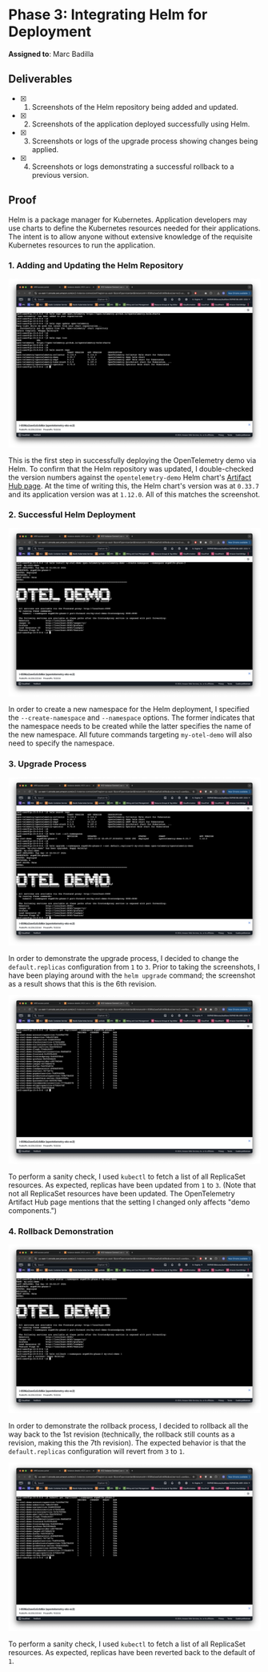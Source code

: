 # Phase 3: Integrating Helm for Deployment

**Assigned to**: Marc Badilla

## Deliverables

- [x] 1. Screenshots of the Helm repository being added and updated.
- [x] 2. Screenshots of the application deployed successfully using Helm.
- [x] 3. Screenshots or logs of the upgrade process showing changes being applied.
- [x] 4. Screenshots or logs demonstrating a successful rollback to a previous version.

## Proof

Helm is a package manager for Kubernetes. Application developers may use charts to define the Kubernetes resources needed for their applications. The intent is to allow anyone without extensive knowledge of the requisite Kubernetes resources to run the application.

### 1. Adding and Updating the Helm Repository

![Using the Helm command line tool to add and update the OpenTelemetry repository.](./0-add-and-update-repository.png)

This is the first step in successfully deploying the OpenTelemetry demo via Helm. To confirm that the Helm repository was updated, I double-checked the version numbers against the `opentelemetry-demo` Helm chart's [Artifact Hub page](https://artifacthub.io/packages/helm/opentelemetry-helm/opentelemetry-demo). At the time of writing this, the Helm chart's version was at `0.33.7` and its application version was at `1.12.0`. All of this matches the screenshot.

### 2. Successful Helm Deployment

![Using the Helm command line tool to install the OpenTelemetry demo into EKS.](./1-opentelemetry-demo-deployment.png)

In order to create a new namespace for the Helm deployment, I specified the `--create-namespace` and `--namespace` options. The former indicates that the namespace needs to be created while the latter specifies the name of the new namespace. All future commands targeting `my-otel-demo` will also need to specify the namespace.

### 3. Upgrade Process

![Using the Helm command line tool to make changes to the OpenTelemetry demo deployment.](./2-upgrade.png)

In order to demonstrate the upgrade process, I decided to change the `default.replicas` configuration from `1` to `3`. Prior to taking the screenshots, I have been playing around with the `helm upgrade` command; the screenshot as a result shows that this is the 6th revision.

![Confirming the upgrade process by checking the ReplicaSet resources.](./3-upgrade-confirm.png)

To perform a sanity check, I used `kubectl` to fetch a list of all ReplicaSet resources. As expected, replicas have been updated from `1` to `3`. (Note that not all ReplicaSet resources have been updated. The OpenTelemetry Artifact Hub page mentions that the setting I changed only affects "demo components.")

### 4. Rollback Demonstration

![Using the Helm command line tool to rollback the OpenTelemetry demo deployment to the first revision.](./4-rollback.png)

In order to demonstrate the rollback process, I decided to rollback all the way back to the 1st revision (technically, the rollback still counts as a revision, making this the 7th revision). The expected behavior is that the `default.replicas` configuration will revert from `3` to `1`.

![Confirming the rollback process by checking the ReplicaSet resources.](./5-rollback-confirm.png)

To perform a sanity check, I used `kubectl` to fetch a list of all ReplicaSet resources. As expected, replicas have been reverted back to the default of `1`.
